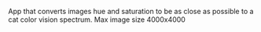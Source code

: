 App that converts images hue and saturation to be as close as possible to a cat color vision spectrum. Max image size 4000x4000
